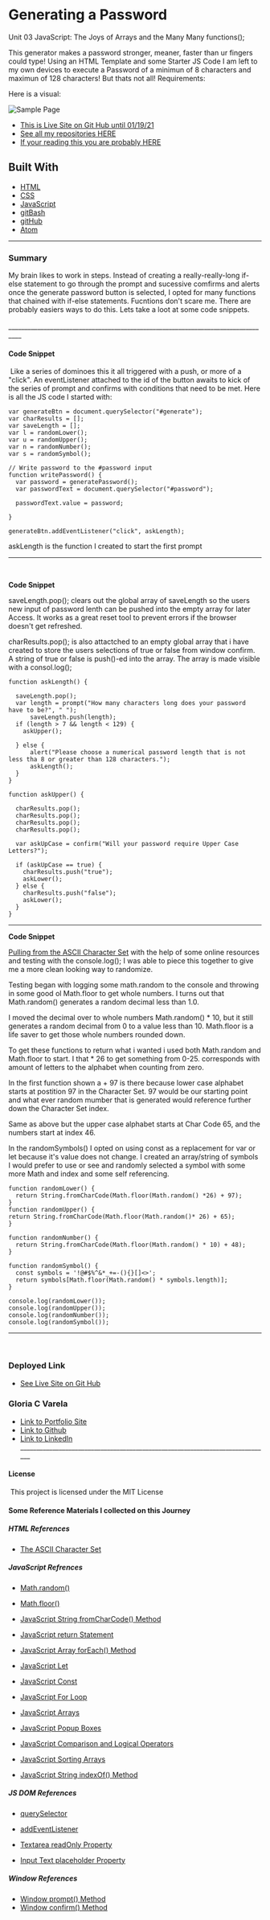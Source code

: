 # Generating a Password

Unit 03 JavaScript: The Joys of Arrays and the Many Many functions(); 

This generator makes a password stronger, meaner, faster than ur fingers could type!
Using an HTML Template and some Starter JS Code I am left to my own devices to execute a Password of a minimun of 8 characters and maximun of 128 characters! But thats not all!
Requirements:

Here is a visual:

![Sample Page](https://github.com/gcvarela21/generator_hw/blob/main/varela.png?raw=true)

* [This is Live Site on Git Hub until 01/19/21](https://gcvarela21.github.io/generator_hw/)
* [See all my repositories HERE](https://github.com/gcvarela21/)
* [If your reading this you are probably HERE](https://github.com/gcvarela21/generator_hw/)
​

## **Built With**

* [HTML](https"//w3schools.com)
* [CSS](https://getbootstrap.com/)
* [JavaScript](https://www.w3schools.com/js/DEFAULT.asp)
* [gitBash](https://git-scm.com/downloads)
* [gitHub](https"//gitHub.com)
* [Atom](https://atom.io/)

______________________________________________________________________________

### **Summary**

My brain likes to work in steps. Instead of creating a really-really-long if-else statement to go through the prompt and sucessive comfirms and alerts once the generate password button is selected, I opted for many functions that chained with if-else statements. Fucntions don't scare me. There are probably easiers ways to do this.
Lets take a loot at some code snippets.  
​__________________________________________________________________________________
​

#### **Code Snippet**

​
Like a series of dominoes this it all triggered with a push, or more of a "click".
An eventListener attached to the id of the button awaits to kick of the series of prompt and confirms with conditions that need to be met. Here is all the JS code I started with:

```
var generateBtn = document.querySelector("#generate");
var charResults = [];
var saveLength = [];
var l = randomLower();
var u = randomUpper();
var n = randomNumber();
var s = randomSymbol();

// Write password to the #password input
function writePassword() {
  var password = generatePassword();
  var passwordText = document.querySelector("#password");

  passwordText.value = password;

}

generateBtn.addEventListener("click", askLength);
```

askLength is the function I created to start the first prompt
______________________________________________________________________________
​

​**Code Snippet**

saveLength.pop(); clears out the global array of saveLength so the users new input of password lenth can be pushed into the empty array for later Access. It works as a great reset tool to prevent errors if the browser doesn't get refreshed.

charResults.pop(); is also attactched to an empty global array that i have created to store the users selections of true or false from window confirm. A string of true or false is push()-ed into the array. The array is made visible with a consol.log();
​

```
function askLength() {

  saveLength.pop();
  var length = prompt("How many characters long does your password have to be?", " ");
      saveLength.push(length);
  if (length > 7 && length < 129) {
    askUpper();

  } else {
      alert("Please choose a numerical password length that is not less tha 8 or greater than 128 characters.");
      askLength();
  }
}

function askUpper() {

  charResults.pop();
  charResults.pop();
  charResults.pop();
  charResults.pop();

  var askUpCase = confirm("Will your password require Upper Case Letters?");

  if (askUpCase == true) {
    charResults.push("true");
    askLower();
  } else {
    charResults.push("false");
    askLower();
  }
}

```

______________________________________________________________________________

​**Code Snippet**

[Pulling from the ASCII Character Set](https://www.w3schools.com/html/html_charset.asp) with the help of some online resources and testing with the console.log(); I was able to piece this together to give me a more clean looking way to randomize.

Testing began with logging some math.random to the console and throwing in some good ol Math.floor to get whole numbers. I turns out that Math.random() generates a random decimal less than 1.0.

I moved the decimal over to whole numbers Math.random() * 10, but it still generates a random decimal from 0 to a value less than 10. Math.floor is a life saver to get those whole numbers rounded down.

To get these functions to return what i wanted i used both Math.random and Math.floor to start. I that * 26 to get something from 0-25. corresponds with amount of letters to the alphabet when counting from zero.

In the first function shown a + 97 is there because lower case alphabet starts at postition 97 in the Character Set. 97 would be our starting point and what ever random mumber that is generated would reference further down the Character Set index.

Same as above but the upper case alphabet starts at Char Code 65, and the numbers start at index 46.

In the randomSymbols() I opted on using const as a replacement for var or let because it's value does not change. I created an array/string of symbols I would prefer to use or see and randomly selected a symbol with some more Math and index and some self referencing.

```
​function randomLower() {
  return String.fromCharCode(Math.floor(Math.random() *26) + 97);
}
function randomUpper() {
return String.fromCharCode(Math.floor(Math.random()* 26) + 65);
}

function randomNumber() {
  return String.fromCharCode(Math.floor(Math.random() * 10) + 48);
}

function randomSymbol() {
  const symbols = '!@#$%^&*_+=-(){}[]<>';
  return symbols[Math.floor(Math.random() * symbols.length)];
}

console.log(randomLower());
console.log(randomUpper());
console.log(randomNumber());
console.log(randomSymbol());

```

______________________________________________________________________________
​
​

### **Deployed Link**

* [See Live Site on Git Hub](https://gcvarela21.github.io/password_generator/)
​
​

### **Gloria C Varela**

* [Link to Portfolio Site](https://www.glo.digital)
* [Link to Github](https://github.com/gcvarela21)
* [Link to LinkedIn](https://www.linkedin.com/in/glovarela)
​
​
​______________________________________________________________________________
​

#### **License**

​
This project is licensed under the MIT License

#### **Some Reference Materials I collected on this Journey**

##### **HTML References**

* [The ASCII Character Set](https://www.w3schools.com/html/html_charset.asp)

##### **JavaScript Refrences**

* [Math.random()](https://www.w3schools.com/js/js_random.asp)
* [Math.floor()](https://www.w3schools.com/js/js_random.asp)
* [JavaScript String fromCharCode() Method](https://www.w3schools.com/jsref/jsref_fromcharcode.asp)
* [JavaScript return Statement](https://www.w3schools.com/jsref/jsref_return.asp)
* [JavaScript Array forEach() Method](https://www.w3schools.com/jsref/jsref_foreach.asp)

* [JavaScript Let](https://www.w3schools.com/js/js_let.asp)
* [JavaScript Const](https://www.w3schools.com/js/js_const.asp)

* [JavaScript For Loop](https://www.w3schools.com/js/js_loop_for.asp)
* [JavaScript Arrays](https://www.w3schools.com/js/js_arrays.asp)

* [JavaScript Popup Boxes](https://www.w3schools.com/js/js_popup.asp)
* [JavaScript Comparison and Logical Operators](https://www.w3schools.com/js/js_comparisons.asp)

* [JavaScript Sorting Arrays](https://www.w3schools.com/js/js_array_sort.asp)
* [JavaScript String indexOf() Method](https://www.w3schools.com/jsref/jsref_indexof.asp)

##### **JS DOM References**

* [querySelector](https://www.w3schools.com/jsref/met_document_queryselector.asp)
* [addEventListener](https://www.w3schools.com/jsref/met_document_addeventlistener.asp)

* [Textarea readOnly Property](https://www.w3schools.com/jsref/prop_textarea_readonly.asp)
* [Input Text placeholder Property](https://www.w3schools.com/jsref/prop_text_placeholder.asp)

##### **Window References**

* [Window prompt() Method](https://www.w3schools.com/jsref/met_win_prompt.asp)
* [Window confirm() Method](https://www.w3schools.com/jsref/met_win_confirm.asp)
